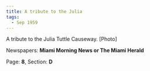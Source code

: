 ```yaml
---  
title: A tribute to the Julia  
tags:  
  - Sep 1959  
---  
```

  
A tribute to the Julia Tuttle Causeway. [Photo]  
  
Newspapers: **Miami Morning News or The Miami Herald**  
  
Page: **8**, Section: **D** 
